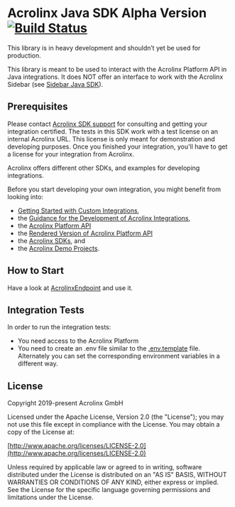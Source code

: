 # Acrolinx Java SDK Alpha Version [![Build Status](https://travis-ci.org/acrolinx/sdk-java.svg?branch=master)](https://travis-ci.org/acrolinx/sdk-java)

This library is in heavy development and shouldn’t yet be used for production.

This library is meant to be used to interact with the Acrolinx Platform API in Java integrations. 
It does NOT offer an interface to work with the Acrolinx Sidebar (see [Sidebar Java SDK](https://github.com/acrolinx/sidebar-sdk-java)).

## Prerequisites

Please contact [Acrolinx SDK support](https://github.com/acrolinx/acrolinx-coding-guidance/blob/master/topics/sdk-support.md)
for consulting and getting your integration certified.
The tests in this SDK work with a test license on an internal Acrolinx URL.
This license is only meant for demonstration and developing purposes.
Once you finished your integration, you'll have to get a license for your integration from Acrolinx.
  
Acrolinx offers different other SDKs, and examples for developing integrations.

Before you start developing your own integration, you might benefit from looking into:

* [Getting Started with Custom Integrations](https://docs.acrolinx.com/customintegrations),
* the [Guidance for the Development of Acrolinx Integrations](https://github.com/acrolinx/acrolinx-coding-guidance),
* the [Acrolinx Platform API](https://github.com/acrolinx/platform-api)
* the [Rendered Version of Acrolinx Platform API](https://acrolinxapi.docs.apiary.io/#)
* the [Acrolinx SDKs](https://github.com/acrolinx?q=sdk), and
* the [Acrolinx Demo Projects](https://github.com/acrolinx?q=demo).

## How to Start

Have a look at [AcrolinxEndpoint](./src/main/java/com/acrolinx/client/sdk/AcrolinxEndpoint.java) and use it.

## Integration Tests

In order to run the integration tests:
* You need access to the Acrolinx Platform
* You need to create an .env file similar to the [.env.template](.env.template) file. Alternately you can set the corresponding environment variables in a different way.

## License

Copyright 2019-present Acrolinx GmbH

Licensed under the Apache License, Version 2.0 (the "License");
you may not use this file except in compliance with the License.
You may obtain a copy of the License at:

[http://www.apache.org/licenses/LICENSE-2.0](http://www.apache.org/licenses/LICENSE-2.0)

Unless required by applicable law or agreed to in writing, software
distributed under the License is distributed on an "AS IS" BASIS,
WITHOUT WARRANTIES OR CONDITIONS OF ANY KIND, either express or implied.
See the License for the specific language governing permissions and
limitations under the License.
